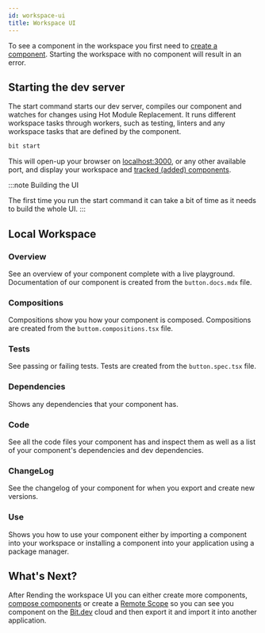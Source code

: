 ```yaml
---
id: workspace-ui
title: Workspace UI
---
```


To see a component in the workspace you first need to [create a component](/getting-started/creating-components). Starting the workspace with no component will result in an error.

## Starting the dev server

The start command starts our dev server, compiles our component and watches for changes using Hot Module Replacement. It runs different workspace tasks through workers, such as testing, linters and any workspace tasks that are defined by the component.

```sh
bit start
```

This will open-up your browser on [localhost:3000](http://localhost:3000), or any other available port, and display your workspace and [tracked (added) components](/getting-started/adding-components).

:::note Building the UI

The first time you run the start command it can take a bit of time as it needs to build the whole UI.
:::

<!-- Once you click on your component it will take you to the Overview page. -->

<!-- :arrow_right: Learn more about the [Workspace UI](/building-with-bit/worksapce). -->

## Local Workspace

### Overview

See an overview of your component complete with a live playground. Documentation of our component is created from the `button.docs.mdx` file.

<!-- :arrow_right: Learn more about [Component Documenting](/building-with-bit/documenting). -->

### Compositions

Compositions show you how your component is composed. Compositions are created from the `buttom.compositions.tsx` file.

<!-- :arrow_right: Learn more about [Component Compositions](/building-with-bit/compositions). -->

### Tests

See passing or failing tests. Tests are created from the `button.spec.tsx` file.

<!-- :arrow_right: Learn more about [Component Testing](/building-with-bit/testing-components). -->

### Dependencies

Shows any dependencies that your component has.

<!-- :arrow_right: Learn more about [Component Dependencies](/aspects/dependency-resolver). -->

### Code

See all the code files your component has and inspect them as well as a list of your component's dependencies and dev dependencies.

### ChangeLog

See the changelog of your component for when you export and create new versions.

### Use

Shows you how to use your component either by importing a component into your workspace or installing a component into your application using a package manager.

<!-- :arrow_right: Learn more about [Importing Components](/building-with-bit/importing-components).

:arrow_right: Learn more about [Installing Components](/building-with-bit/installing-components). -->

## What's Next?

After Rending the workspace UI you can either create more components, [compose components](composing-components) or create a [Remote Scope](remote-scope) so you can see you component on the [Bit.dev](https://bit.dev) cloud and then export it and import it into another application.
